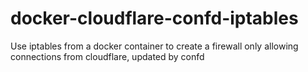 # docker-cloudflare-confd-iptables
Use iptables from a docker container to create a firewall only allowing connections from cloudflare, updated by confd
